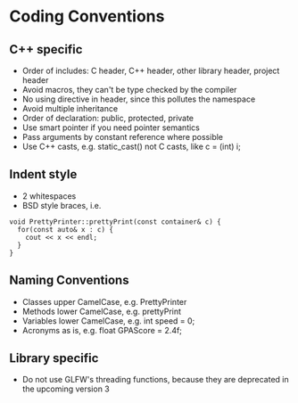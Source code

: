 Coding Conventions
==================



C++ specific
------------
* Order of includes: C header, C++ header, other library header, project header
* Avoid macros, they can't be type checked by the compiler
* No using directive in header, since this pollutes the namespace
* Avoid multiple inheritance
* Order of declaration: public, protected, private
* Use smart pointer if you need pointer semantics
* Pass arguments by constant reference where possible
* Use C++ casts, e.g. static_cast<int>() not C casts, like c = (int) i;


Indent style
------------
* 2 whitespaces
* BSD style braces, i.e.
```
void PrettyPrinter::prettyPrint(const container& c) {
  for(const auto& x : c) {
    cout << x << endl;
  }
}
```


Naming Conventions
------------------
* Classes upper CamelCase, e.g. PrettyPrinter
* Methods lower CamelCase, e.g. prettyPrint
* Variables lower CamelCase, e.g. int speed = 0;
* Acronyms as is, e.g. float GPAScore = 2.4f;


Library specific
----------------
* Do not use GLFW's threading functions, because they are deprecated in the upcoming version 3
